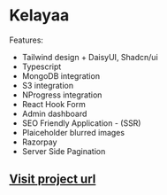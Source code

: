 # Kelayaa 

Features:

- Tailwind design + DaisyUI, Shadcn/ui
- Typescript
- MongoDB integration
- S3 integration
- NProgress integration
- React Hook Form
- Admin dashboard
- SEO Friendly Application - (SSR)
- Plaiceholder blurred images
- Razorpay
- Server Side Pagination

## [Visit project url](kelayaa.com/)
